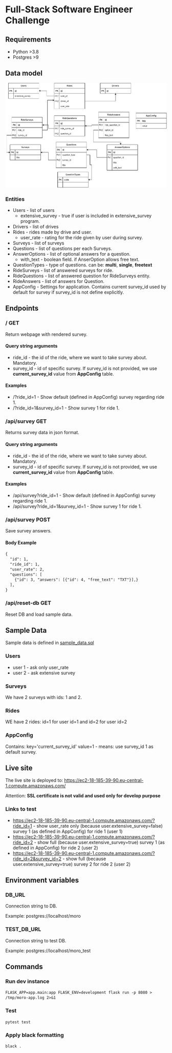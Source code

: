 # Full-Stack Software Engineer Challenge

## Requirements

* Python >3.8
* Postgres >9

## Data model

![Image of Yaktocat](docs/MoroChallange.jpg)

### Entities

* Users - list of users
  * extensive_survey - true if user is included in extensive_survey program.
* Drivers - list of drives
* Rides - rides made by drive and user.
  * user_rate - rating for the ride given by user during survey.
* Surveys - list of surveys
* Questions - list of questions per each Surveys.
* AnswerOptions - list of optional answers for a question.
  * with_text - boolean field. if AnserOption allows free text.
* QuestionTypes - type of questions. can be: **multi**, **single**, **freetext**
* RideSurveys - list of answered surveys for ride.
* RideQuestions - list of answered question for RideSurveys entity.
* RideAnswers - list of answers for Question.
* AppConfig - Settings for application. Contains current survey_id used by default for survey if survey_id is not define explicitly.

## Endpoints

### / GET

Return webpage with rendered survey.

#### Query string arguments

* ride_id - the id of the ride, where we want to take survey about. Mandatory.
* survey_id - id of specific survey. If survey_id is not provided, we use **current_survey_id** value from **AppConfig** table.

#### Examples

* /?ride_id=1 - Show default (defined in AppConfig) survey regarding ride 1.
* /?ride_id=1&survey_id=1 - Show survey 1 for ride 1.

### /api/survey GET

Returns survey data in json format.

#### Query string arguments

* ride_id - the id of the ride, where we want to take survey about. Mandatory.
* survey_id - id of specific survey. If survey_id is not provided, we use **current_survey_id** value from **AppConfig** table.

#### Examples

* /api/survey?ride_id=1 - Show default (defined in AppConfig) survey regarding ride 1.
* /api/survey?ride_id=1&survey_id=1 - Show survey 1 for ride 1.

### /api/survey POST

Save survey answers.

#### Body Example

```
{
  "id": 1,
  "ride_id": 1,
  "user_rate": 2,
  "questions": [
    {"id": 3, "answers": [{"id": 4, "free_text": "TXT"}],}
  ],
}
 ```
 
 ### /api/reset-db GET
 
 Reset DB and load sample data.
 
 ## Sample Data
 
 Sample data is defined in [sample_data.sql](app/sample_data.sql)
 
 ### Users
 
 * user 1 - ask only user_rate
 * user 2 - ask extensive survey
 
 ### Surveys
 
 We have 2 surveys with ids: 1 and 2.
 
 ### Rides
 
 WE have 2 rides: id=1 for user id=1 and id=2 for user id=2
 
 ### AppConfig
 
 Contains: key='current_survey_id' value=1 - means: use survey_id 1 as default survey.
 
 ## Live site
 
 The live site is deployed to: https://ec2-18-185-39-90.eu-central-1.compute.amazonaws.com/
 
 Attention: **SSL certificate is not valid and used only for develop purpose**
 
 ### Links to test
 
 * https://ec2-18-185-39-90.eu-central-1.compute.amazonaws.com/?ride_id=1 - show user_rate only (because user.extensive_survey=false) survey 1 (as defined in AppConfig) for ride 1 (user 1)
* https://ec2-18-185-39-90.eu-central-1.compute.amazonaws.com/?ride_id=2 - show full (because user.extensive_survey=true) survey 1 (as defined in AppConfig) for ride 2 (user 2)
* https://ec2-18-185-39-90.eu-central-1.compute.amazonaws.com/?ride_id=2&survey_id=2 - show full (because user.extensive_survey=true) survey 2 for ride 2 (user 2)

 ## Environment variables
 
 ### DB_URL
 
 Connection string to DB.
 
 Example: postgres://localhost/moro
 
 ### TEST_DB_URL
 
 Connection string to test DB.
 
 Example: postgres://localhost/moro_test
 

## Commands

### Run dev instance

```
FLASK_APP=app.main:app FLASK_ENV=development flask run -p 8080 > /tmp/moro-app.log 2>&1
```

### Test

```
pytest test
```

### Apply black formatting

```
black .
```
